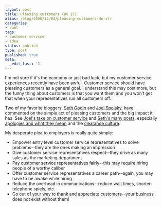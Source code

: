 ```yaml
---
layout: post
title: Pleasing customers (DO IT)
alias: /blog/2008/12/04/pleasing-customers-do-it/
categories:
- rant
tags:
- customer service
- idea
status: publish
type: post
published: true
meta:
  _edit_last: '1'
---
```

I'm not sure if it's the economy or just bad luck, but my customer service experiences recently have been awful. Customer service should have pleasing customers as a general goal. I understand this may cost more, but the funny thing about customers is that you want them and you won't get that when your representatives run all customers off.

Two of my favorite bloggers, <a title="Seth Godin" href="http://sethgodin.typepad.com/" target="_blank">Seth Godin</a> and <a title="Joel On Software" href="http://www.joelonsoftware.com/" target="_blank">Joel Spolsky</a>, have commented on the simple act of pleasing customers and the big impact it has. See <a title="Joel on Software: Excellent Customer Service" href="http://www.joelonsoftware.com/articles/customerservice.html" target="_blank">Joel's take on customer service</a> and <a title="Google search of Seth Godin's site" href="http://www.google.com/search?hl=en&amp;safe=off&amp;domains=http%3A%2F%2Fsethgodin.typepad.com%2F&amp;sitesearch=http%3A%2F%2Fsethgodin.typepad.com%2F&amp;q=customer+service+site%3Ahttp%3A%2F%2Fsethgodin.typepad.com%2F&amp;btnG=Search&amp;sitesearch=http%3A%2F%2Fsethgodin.typepad.com%2F" target="_blank">Seth's many posts</a>, especially <a title="Seth Godin Apologies Ranked" href="http://sethgodin.typepad.com/seths_blog/2007/02/apologies_ranke.html" target="_blank">apologies and what they mean</a> and the <a title="Seth Godin Creating a Clearance Culture" href="http://sethgodin.typepad.com/seths_blog/2008/11/creating-a-clea.html" target="_blank">clearance culture</a>.

My desperate plea to employers is really quite simple:

 * Empower entry level customer service representatives to solve problems--they are the ones making an impression
 * Give customer service representatives  respect--they drive as many sales as the marketing department
 * Pay customer service representatives fairly--this may require hiring people of a worthy caliber
 * Offer customer service representatives a career path--again, you may have to be awake while hiring
 * Reduce the overhead in communications--reduce wait times, shorten telephone spiels, etc.
 * Go out of your way to thank and appreciate customers--your business does not exist without them!
